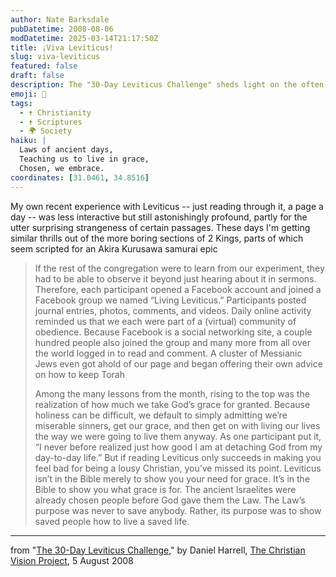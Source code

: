 ```yaml
---
author: Nate Barksdale
pubDatetime: 2008-08-06
modDatetime: 2025-03-14T21:17:50Z
title: ¡Viva Leviticus!
slug: viva-leviticus
featured: false
draft: false
description: The "30-Day Leviticus Challenge" sheds light on the often overlooked significance of the Law for believers today.
emoji: 📜
tags:
  - ✝️ Christianity
  - ✝️ Scriptures
  - 🌍 Society
haiku: |
  Laws of ancient days,  
  Teaching us to live in grace,  
  Chosen, we embrace.
coordinates: [31.0461, 34.8516]
---
```


My own recent experience with Leviticus -- just reading through it, a page a day -- was less interactive but still astonishingly profound, partly for the utter surprising strangeness of certain passages. These days I'm getting similar thrills out of the more boring sections of 2 Kings, parts of which seem scripted for an Akira Kurusawa samurai epic

> If the rest of the congregation were to learn from our experiment, they had to be able to observe it beyond just hearing about it in sermons. Therefore, each participant opened a Facebook account and joined a Facebook group we named “Living Leviticus.” Participants posted journal entries, photos, comments, and videos. Daily online activity reminded us that we each were part of a (virtual) community of obedience. Because Facebook is a social networking site, a couple hundred people also joined the group and many more from all over the world logged in to read and comment. A cluster of Messianic Jews even got ahold of our page and began offering their own advice on how to keep Torah
>
> Among the many lessons from the month, rising to the top was the realization of how much we take God’s grace for granted. Because holiness can be difficult, we default to simply admitting we’re miserable sinners, get our grace, and then get on with living our lives the way we were going to live them anyway. As one participant put it, “I never before realized just how good I am at detaching God from my day-to-day life.” But if reading Leviticus only succeeds in making you feel bad for being a lousy Christian, you’ve missed its point. Leviticus isn’t in the Bible merely to show you your need for grace. It’s in the Bible to show you what grace is for. The ancient Israelites were already chosen people before God gave them the Law. The Law’s purpose was never to save anybody. Rather, its purpose was to show saved people how to live a saved life.

---

from "[The 30-Day Leviticus Challenge](http://www.christianvisionproject.com/2008/08/the_30day_leviticus_challenge.html)," by Daniel Harrell, [The Christian Vision Project](http://www.christianvisionproject.com/), 5 August 2008
